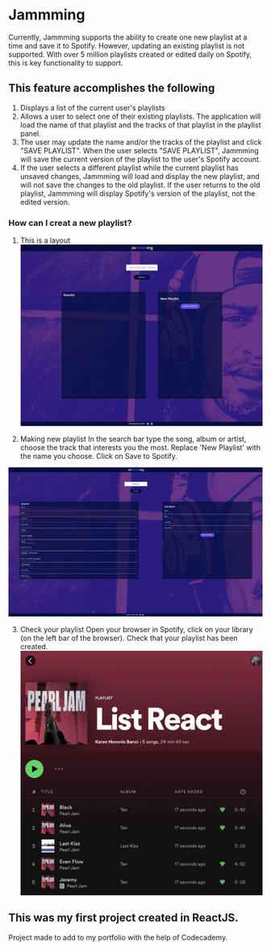 # Jammming

Currently, Jammming supports the ability to create one new playlist at a time and save it to Spotify. However, updating an existing playlist is not supported. With over 5 million playlists created or edited daily on Spotify, this is key functionality to support.

## This feature accomplishes the following

1. Displays a list of the current user's playlists
2. Allows a user to select one of their existing playlists. The application will load the name of that playlist and the tracks of that playlist in the playlist panel.
3. The user may update the name and/or the tracks of the playlist and click "SAVE PLAYLIST". When the user selects "SAVE PLAYLIST", Jammming will save the current version of the playlist to the user's Spotify account.
4. If the user selects a different playlist while the current playlist has unsaved changes, Jammming will load and display the new playlist, and will not save the changes to the old playlist. If the user returns to the old playlist, Jammming will display Spotify's version of the playlist, not the edited version.

### How can I creat a new playlist?

1. This is a layout
![Layout](./images-readme/website.png)

2. Making new playlist
In the search bar type the song, album or artist, choose the track that interests you the most. Replace 'New Playlist' with the name you choose. Click on Save to Spotify.

![Replace](./images-readme/making-new-playlist-2.png)

3. Check your playlist
Open your browser in Spotify, click on your library (on the left bar of the browser). Check that your playlist has been created.
![Check on Spotify](./images-readme/Third-screen-shot.png)

## This was my first project created in ReactJS.
Project made to add to my portfolio with the help of Codecademy.
